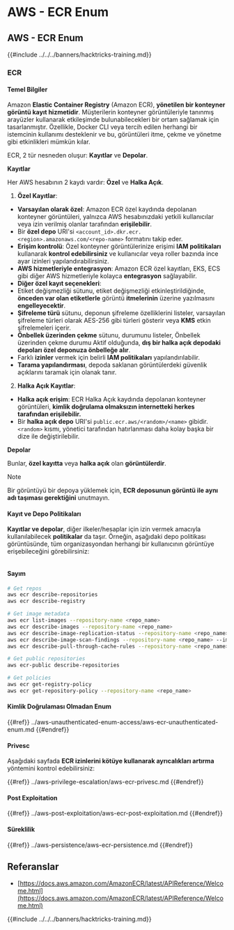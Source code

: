# AWS - ECR Enum

## AWS - ECR Enum

{{#include ../../../banners/hacktricks-training.md}}

### ECR

#### Temel Bilgiler

Amazon **Elastic Container Registry** (Amazon ECR), **yönetilen bir konteyner görüntü kayıt hizmetidir**. Müşterilerin konteyner görüntüleriyle tanınmış arayüzler kullanarak etkileşimde bulunabilecekleri bir ortam sağlamak için tasarlanmıştır. Özellikle, Docker CLI veya tercih edilen herhangi bir istemcinin kullanımı desteklenir ve bu, görüntüleri itme, çekme ve yönetme gibi etkinlikleri mümkün kılar.

ECR, 2 tür nesneden oluşur: **Kayıtlar** ve **Depolar**.

**Kayıtlar**

Her AWS hesabının 2 kaydı vardır: **Özel** ve **Halka Açık**.

1. **Özel Kayıtlar**:

- **Varsayılan olarak özel**: Amazon ECR özel kaydında depolanan konteyner görüntüleri, yalnızca AWS hesabınızdaki yetkili kullanıcılar veya izin verilmiş olanlar tarafından **erişilebilir**.
- Bir **özel depo** URI'si `<account_id>.dkr.ecr.<region>.amazonaws.com/<repo-name>` formatını takip eder.
- **Erişim kontrolü**: Özel konteyner görüntülerinize erişimi **IAM politikaları** kullanarak **kontrol edebilirsiniz** ve kullanıcılar veya roller bazında ince ayar izinleri yapılandırabilirsiniz.
- **AWS hizmetleriyle entegrasyon**: Amazon ECR özel kayıtları, EKS, ECS gibi diğer AWS hizmetleriyle kolayca **entegrasyon** sağlayabilir.
- **Diğer özel kayıt seçenekleri**:
- Etiket değişmezliği sütunu, etiket değişmezliği etkinleştirildiğinde, **önceden var olan etiketlerle** görüntü **itmelerinin** üzerine yazılmasını **engelleyecektir**.
- **Şifreleme türü** sütunu, deponun şifreleme özelliklerini listeler, varsayılan şifreleme türleri olarak AES-256 gibi türleri gösterir veya **KMS** etkin şifrelemeleri içerir.
- **Önbellek üzerinden çekme** sütunu, durumunu listeler, Önbellek üzerinden çekme durumu Aktif olduğunda, **dış bir halka açık depodaki depoları özel deponuza önbelleğe alır**.
- Farklı **izinler** vermek için belirli **IAM politikaları** yapılandırılabilir.
- **Tarama yapılandırması**, depoda saklanan görüntülerdeki güvenlik açıklarını taramak için olanak tanır.

2. **Halka Açık Kayıtlar**:

- **Halka açık erişim**: ECR Halka Açık kaydında depolanan konteyner görüntüleri, **kimlik doğrulama olmaksızın internetteki herkes tarafından erişilebilir.**
- Bir **halka açık depo** URI'si `public.ecr.aws/<random>/<name>` gibidir. `<random>` kısmı, yönetici tarafından hatırlanması daha kolay başka bir dize ile değiştirilebilir.

**Depolar**

Bunlar, **özel kayıtta** veya **halka açık** olan **görüntülerdir**.

> [!NOTE]
> Bir görüntüyü bir depoya yüklemek için, **ECR deposunun görüntü ile aynı adı taşıması gerektiğini** unutmayın.

#### Kayıt ve Depo Politikaları

**Kayıtlar ve depolar**, diğer ilkeler/hesaplar için izin vermek amacıyla kullanılabilecek **politikalar** da taşır. Örneğin, aşağıdaki depo politikası görüntüsünde, tüm organizasyondan herhangi bir kullanıcının görüntüye erişebileceğini görebilirsiniz:

<figure><img src="../../../images/image (280).png" alt=""><figcaption></figcaption></figure>

#### Sayım
```bash
# Get repos
aws ecr describe-repositories
aws ecr describe-registry

# Get image metadata
aws ecr list-images --repository-name <repo_name>
aws ecr describe-images --repository-name <repo_name>
aws ecr describe-image-replication-status --repository-name <repo_name> --image-id <image_id>
aws ecr describe-image-scan-findings --repository-name <repo_name> --image-id <image_id>
aws ecr describe-pull-through-cache-rules --repository-name <repo_name> --image-id <image_id>

# Get public repositories
aws ecr-public describe-repositories

# Get policies
aws ecr get-registry-policy
aws ecr get-repository-policy --repository-name <repo_name>
```
#### Kimlik Doğrulaması Olmadan Enum

{{#ref}}
../aws-unauthenticated-enum-access/aws-ecr-unauthenticated-enum.md
{{#endref}}

#### Privesc

Aşağıdaki sayfada **ECR izinlerini kötüye kullanarak ayrıcalıkları artırma** yöntemini kontrol edebilirsiniz:

{{#ref}}
../aws-privilege-escalation/aws-ecr-privesc.md
{{#endref}}

#### Post Exploitation

{{#ref}}
../aws-post-exploitation/aws-ecr-post-exploitation.md
{{#endref}}

#### Süreklilik

{{#ref}}
../aws-persistence/aws-ecr-persistence.md
{{#endref}}

## Referanslar

- [https://docs.aws.amazon.com/AmazonECR/latest/APIReference/Welcome.html](https://docs.aws.amazon.com/AmazonECR/latest/APIReference/Welcome.html)

{{#include ../../../banners/hacktricks-training.md}}
